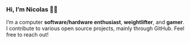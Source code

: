 ### Hi, I’m Nicolas 👋🏻

I’m a computer **software/hardware enthusiast**, **weightlifter**, and **gamer**.  
I contribute to various open source projects, mainly through GitHub. Feel free to reach out!
